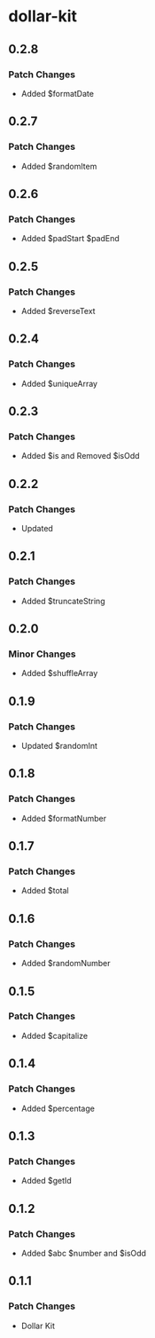 # dollar-kit

## 0.2.8

### Patch Changes

- Added $formatDate

## 0.2.7

### Patch Changes

- Added $randomItem

## 0.2.6

### Patch Changes

- Added $padStart $padEnd

## 0.2.5

### Patch Changes

- Added $reverseText

## 0.2.4

### Patch Changes

- Added $uniqueArray

## 0.2.3

### Patch Changes

- Added $is and Removed $isOdd

## 0.2.2

### Patch Changes

- Updated

## 0.2.1

### Patch Changes

- Added $truncateString

## 0.2.0

### Minor Changes

- Added $shuffleArray

## 0.1.9

### Patch Changes

- Updated $randomInt

## 0.1.8

### Patch Changes

- Added $formatNumber

## 0.1.7

### Patch Changes

- Added $total

## 0.1.6

### Patch Changes

- Added $randomNumber

## 0.1.5

### Patch Changes

- Added $capitalize

## 0.1.4

### Patch Changes

- Added $percentage

## 0.1.3

### Patch Changes

- Added $getId

## 0.1.2

### Patch Changes

- Added $abc $number and $isOdd

## 0.1.1

### Patch Changes

- Dollar Kit
